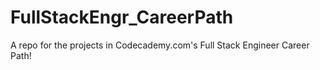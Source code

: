 # FullStackEngr_CareerPath
A repo for the projects in Codecademy.com's Full Stack Engineer Career Path!
